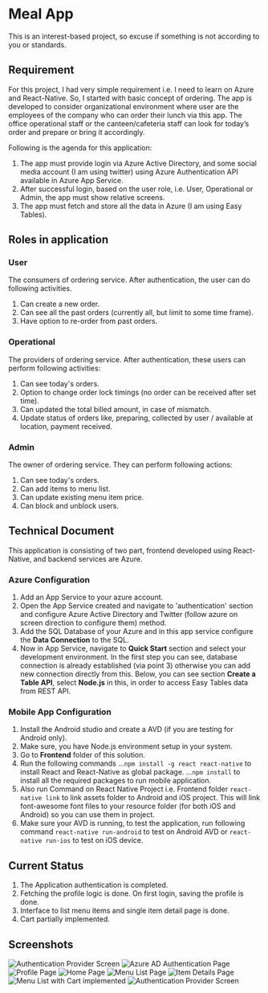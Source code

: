 # Meal App
This is an interest-based project, so excuse if something is not according to you or standards.

## Requirement
For this project, I had very simple requirement i.e. I need to learn on Azure and React-Native. So, I started with basic concept of ordering. The app is developed to consider organizational environment where user are the employees of the company who can order their lunch via this app. The office operational staff or the canteen/cafeteria staff can look for today’s order and prepare or bring it accordingly.

Following is the agenda for this application:

1. The app must provide login via Azure Active Directory, and some social media account (I am using twitter) using Azure Authentication API available in Azure App Service.
2. After successful login, based on the user role, i.e. User, Operational or Admin, the app must show relative screens.
3. The app must fetch and store all the data in Azure (I am using Easy Tables).

## Roles in application
### User
The consumers of ordering service. After authentication, the user can do following activities.
1. Can create a new order.
2. Can see all the past orders (currently all, but limit to some time frame).
3. Have option to re-order from past orders.

### Operational
The providers of ordering service. After authentication, these users can perform following activities:
1. Can see today's orders.
2. Option to change order lock timings (no order can be received after set time).
3. Can updated the total billed amount, in case of mismatch.
4. Update status of orders like, preparing, collected by user / available at location, payment received.

### Admin
The owner of ordering service. They can perform following actions:
1. Can see today's orders.
2. Can add items to menu list.
3. Can update existing menu item price.
4. Can block and unblock users.

## Technical Document
This application is consisting of two part, frontend developed using React-Native, and backend services are Azure.

### Azure Configuration
1. Add an App Service to your azure account.
2. Open the App Service created and navigate to 'authentication' section and configure Azure Active Directory and Twitter (follow azure on screen direction to configure them) method.
3. Add the SQL Database of your Azure and in this app service configure the **Data Connection** to the SQL.
4. Now in App Service, navigate to **Quick Start** section and select your development environment. In the first step you can see, database connection is already established (via point 3) otherwise you can add new connection directly from this. Below, you can see section **Create a Table API**, select **Node.js** in this, in order to access Easy Tables data from REST API.

### Mobile App Configuration
1. Install the Android studio and create a AVD (if you are testing for Android only).
1. Make sure, you have Node.js environment setup in your system.
1. Go to **Frontend** folder of this solution.
2. Run the following commands
...`npm install -g react react-native` to install React and React-Native as global package.
...`npm install` to install all the required packages to run mobile application.
3. Also run Command on React Native Project i.e. Frontend folder `react-native link` to link assets folder to Android and iOS project. This will link font-awesome font files to your resource folder (for both iOS and Android) so you can use them in project.
4. Make sure your AVD is running, to test the application, run following command `react-native run-android` to test on Android AVD or `react-native run-ios` to test on iOS device.

## Current Status
1. The Application authentication is completed.
1. Fetching the profile logic is done. On first login, saving the profile is done.
2. Interface to list menu items and single item detail page is done.
3. Cart partially implemented.


## Screenshots
![Authentication Provider Screen](Test/Frontend/Android/Login.png)
![Azure AD Authentication Page](Test/Frontend/Android/AzureAD.png)
![Profile Page](Test/Frontend/Android/Profile.png)
![Home Page](Test/Frontend/Android/HomePage.png)
![Menu List Page](Test/Frontend/Android/MenuList.png)
![Item Details Page](Test/Frontend/Android/SingleMenuItem.png)
![Menu List with Cart implemented](Test/Frontend/Android/ItemInCart.png)
![Authentication Provider Screen](Test/Frontend/Android/SingleItemInCartDetails.png)

